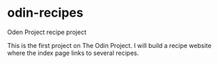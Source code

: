 # odin-recipes

Oden Project recipe project

This is the first project on The Odin Project. I will build
a recipe website where the index page links to several recipes.
